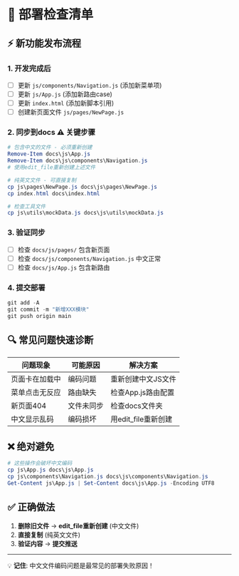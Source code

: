 # 🚀 部署检查清单

## ⚡ 新功能发布流程

### 1. 开发完成后
- [ ] 更新 `js/components/Navigation.js` (添加新菜单项)
- [ ] 更新 `js/App.js` (添加新路由case)  
- [ ] 更新 `index.html` (添加新脚本引用)
- [ ] 创建新页面文件 `js/pages/NewPage.js`

### 2. 同步到docs ⚠️ 关键步骤
```powershell
# 包含中文的文件 - 必须重新创建
Remove-Item docs\js\App.js
Remove-Item docs\js\components\Navigation.js
# 使用edit_file重新创建上述文件

# 纯英文文件 - 可直接复制
cp js\pages\NewPage.js docs\js\pages\NewPage.js
cp index.html docs\index.html

# 检查工具文件
cp js\utils\mockData.js docs\js\utils\mockData.js
```

### 3. 验证同步
- [ ] 检查 `docs/js/pages/` 包含新页面
- [ ] 检查 `docs/js/components/Navigation.js` 中文正常
- [ ] 检查 `docs/js/App.js` 包含新路由

### 4. 提交部署
```powershell
git add -A
git commit -m "新增XXX模块"
git push origin main
```

## 🔍 常见问题快速诊断

| 问题现象 | 可能原因 | 解决方案 |
|---------|---------|---------|
| 页面卡在加载中 | 编码问题 | 重新创建中文JS文件 |
| 菜单点击无反应 | 路由缺失 | 检查App.js路由配置 |
| 新页面404 | 文件未同步 | 检查docs文件夹 |
| 中文显示乱码 | 编码损坏 | 用edit_file重新创建 |

## ❌ 绝对避免

```powershell
# 这些操作会破坏中文编码
cp js\App.js docs\js\App.js
cp js\components\Navigation.js docs\js\components\Navigation.js
Get-Content js\App.js | Set-Content docs\js\App.js -Encoding UTF8
```

## ✅ 正确做法

1. **删除旧文件** → **edit_file重新创建** (中文文件)
2. **直接复制** (纯英文文件)  
3. **验证内容** → **提交推送**

---
💡 **记住**: 中文文件编码问题是最常见的部署失败原因！ 